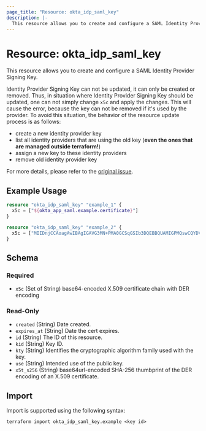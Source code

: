 ```yaml
---
page_title: "Resource: okta_idp_saml_key"
description: |-
  This resource allows you to create and configure a SAML Identity Provider Signing Key.
---
```


# Resource: okta_idp_saml_key

This resource allows you to create and configure a SAML Identity Provider Signing Key.

Identity Provider Signing Key can not be updated, it can only be created or removed. Thus, in situation
where Identity Provider Signing Key should be updated, one can not simply change `x5c` and apply the changes.
This will cause the error, because the key can not be removed if it's used by the provider. To avoid this situation,
the behavior of the resource update process is as follows:

- create a new identity provider key
- list all identity providers that are using the old key (**even the ones that are managed outside terraform!**)
- assign a new key to these identity providers
- remove old identity provider key

For more details, please refer to the [original issue](https://github.com/okta/terraform-provider-okta/issues/672). 

## Example Usage

```terraform
resource "okta_idp_saml_key" "example_1" {
  x5c = ["${okta_app_saml.example.certificate}"]
}

resource "okta_idp_saml_key" "example_2" {
  x5c = ["MIIDnjCCAoagAwIBAgIGAVG3MN+PMA0GCSqGSIb3DQEBBQUAMIGPMQswCQYDVQQGEwJVUzETMBEGA1UECAwKQ2FsaWZvcm5p\nYTEWMBQGA1UEBwwNU2FuIEZyYW5jaXNjbzENMAsGA1UECgwET2t0YTEUMBIGA1UECwwLU1NPUHJvdmlkZXIxEDAOBgNVBAMM\nB2V4YW1wbGUxHDAaBgkqhkiG9w0BCQEWDWluZm9Ab2t0YS5jb20wHhcNMTUxMjE4MjIyMjMyWhcNMjUxMjE4MjIyMzMyWjCB\njzELMAkGA1UEBhMCVVMxEzARBgNVBAgMCkNhbGlmb3JuaWExFjAUBgNVBAcMDVNhbiBGcmFuY2lzY28xDTALBgNVBAoMBE9r\ndGExFDASBgNVBAsMC1NTT1Byb3ZpZGVyMRAwDgYDVQQDDAdleGFtcGxlMRwwGgYJKoZIhvcNAQkBFg1pbmZvQG9rdGEuY29t\nMIIBIjANBgkqhkiG9w0BAQEFAAOCAQ8AMIIBCgKCAQEAtcnyvuVCrsFEKCwHDenS3Ocjed8eWDv3zLtD2K/iZfE8BMj2wpTf\nn6Ry8zCYey3mWlKdxIybnV9amrujGRnE0ab6Q16v9D6RlFQLOG6dwqoRKuZy33Uyg8PGdEudZjGbWuKCqqXEp+UKALJHV+k4\nwWeVH8g5d1n3KyR2TVajVJpCrPhLFmq1Il4G/IUnPe4MvjXqB6CpKkog1+ThWsItPRJPAM+RweFHXq7KfChXsYE7Mmfuly8s\nDQlvBmQyxZnFHVuiPfCvGHJjpvHy11YlHdOjfgqHRvZbmo30+y0X/oY/yV4YEJ00LL6eJWU4wi7ViY3HP6/VCdRjHoRdr5L/\nDwIDAQABMA0GCSqGSIb3DQEBBQUAA4IBAQCzzhOFkvyYLNFj2WDcq1YqD4sBy1iCia9QpRH3rjQvMKDwQDYWbi6EdOX0TQ/I\nYR7UWGj+2pXd6v0t33lYtoKocp/4lUvT3tfBnWZ5KnObi+J2uY2teUqoYkASN7F+GRPVOuMVoVgm05ss8tuMb2dLc9vsx93s\nDt+XlMTv/2qi5VPwaDtqduKkzwW9lUfn4xIMkTiVvCpe0X2HneD2Bpuao3/U8Rk0uiPfq6TooWaoW3kjsmErhEAs9bA7xuqo\n1KKY9CdHcFhkSsMhoeaZylZHtzbnoipUlQKSLMdJQiiYZQ0bYL83/Ta9fulr1EERICMFt3GUmtYaZZKHpWSfdJp9"]
}
```

<!-- schema generated by tfplugindocs -->
## Schema

### Required

- `x5c` (Set of String) base64-encoded X.509 certificate chain with DER encoding

### Read-Only

- `created` (String) Date created.
- `expires_at` (String) Date the cert expires.
- `id` (String) The ID of this resource.
- `kid` (String) Key ID.
- `kty` (String) Identifies the cryptographic algorithm family used with the key.
- `use` (String) Intended use of the public key.
- `x5t_s256` (String) base64url-encoded SHA-256 thumbprint of the DER encoding of an X.509 certificate.

## Import

Import is supported using the following syntax:

```shell
terraform import okta_idp_saml_key.example <key id>
```